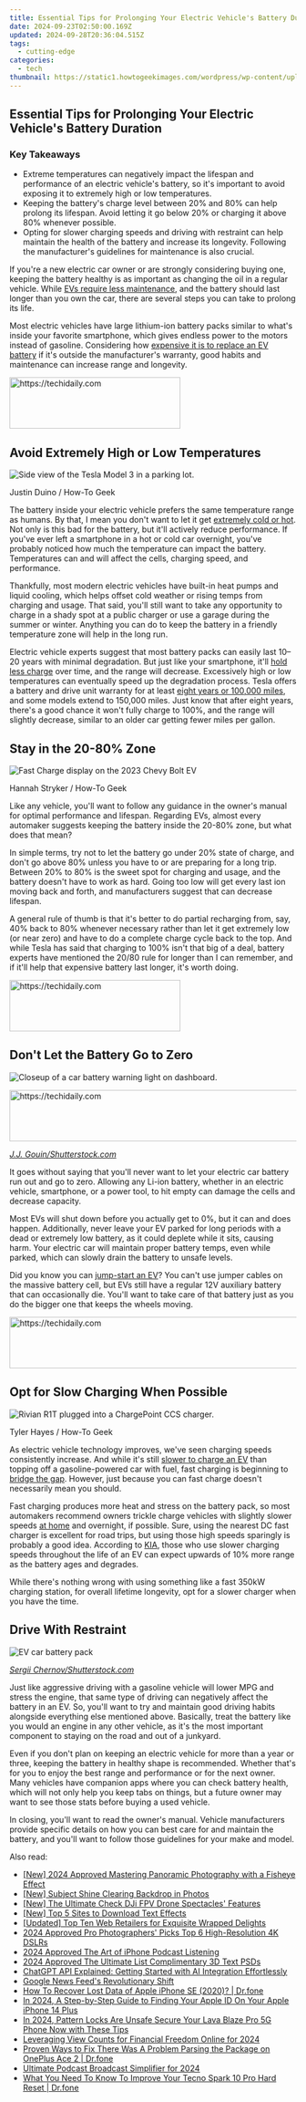 ```yaml
---
title: Essential Tips for Prolonging Your Electric Vehicle's Battery Duration
date: 2024-09-23T02:50:00.169Z
updated: 2024-09-28T20:36:04.515Z
tags:
  - cutting-edge
categories:
  - tech
thumbnail: https://static1.howtogeekimages.com/wordpress/wp-content/uploads/2023/08/electrify-america-chevy-bolt-ev.jpg
---
```


## Essential Tips for Prolonging Your Electric Vehicle's Battery Duration

### Key Takeaways

* Extreme temperatures can negatively impact the lifespan and performance of an electric vehicle's battery, so it's important to avoid exposing it to extremely high or low temperatures.
* Keeping the battery's charge level between 20% and 80% can help prolong its lifespan. Avoid letting it go below 20% or charging it above 80% whenever possible.
* Opting for slower charging speeds and driving with restraint can help maintain the health of the battery and increase its longevity. Following the manufacturer's guidelines for maintenance is also crucial.

 If you're a new electric car owner or are strongly considering buying one, keeping the battery healthy is as important as changing the oil in a regular vehicle. While [EVs require less maintenance](https://screen-recording.techidaily.com/in-2024-budget-desktop-encoder-hacks-and-tips/), and the battery should last longer than you own the car, there are several steps you can take to prolong its life.

 Most electric vehicles have large lithium-ion battery packs similar to what's inside your favorite smartphone, which gives endless power to the motors instead of gasoline. Considering how [expensive it is to replace an EV battery](https://phone-solutions.techidaily.com/best-android-data-recovery-retrieve-lost-pictures-from-oppo-reno-11f-5g-by-fonelab-android-recover-pictures/) if it's outside the manufacturer's warranty, good habits and maintenance can increase range and longevity.

<!-- affiliate ads begin -->
<a href="https://aligracehair.sjv.io/c/5597632/1938693/19272" target="_top" id="1938693">
  <img src="//a.impactradius-go.com/display-ad/19272-1938693" border="0" alt="https://techidaily.com" width="300" height="90"/>
</a>
<img height="0" width="0" src="https://aligracehair.sjv.io/i/5597632/1938693/19272" style="position:absolute;visibility:hidden;" border="0" />
<!-- affiliate ads end -->

##  Avoid Extremely High or Low Temperatures

![Side view of the Tesla Model 3 in a parking lot.](https://static1.howtogeekimages.com/wordpress/wp-content/uploads/2023/08/tesla-model-3-side-view.jpg) 

Justin Duino / How-To Geek

 The battery inside your electric vehicle prefers the same temperature range as humans. By that, I mean you don't want to let it get [extremely cold or hot](https://some-techniques.techidaily.com/new-how-to-use-luts-in-premiere-pro/). Not only is this bad for the battery, but it'll actively reduce performance. If you've ever left a smartphone in a hot or cold car overnight, you've probably noticed how much the temperature can impact the battery. Temperatures can and will affect the cells, charging speed, and performance.

 Thankfully, most modern electric vehicles have built-in heat pumps and liquid cooling, which helps offset cold weather or rising temps from charging and usage. That said, you'll still want to take any opportunity to charge in a shady spot at a public charger or use a garage during the summer or winter. Anything you can do to keep the battery in a friendly temperature zone will help in the long run.

 Electric vehicle experts suggest that most battery packs can easily last 10–20 years with minimal degradation. But just like your smartphone, it'll [hold less charge](https://youtube-web.techidaily.com/ed-in-2024-youtubes-earnings-go-up-with-500-subs/) over time, and the range will decrease. Excessively high or low temperatures can eventually speed up the degradation process. Tesla offers a battery and drive unit warranty for at least [eight years or 100,000 miles](https://www.tesla.com/support/vehicle-warranty), and some models extend to 150,000 miles. Just know that after eight years, there's a good chance it won't fully charge to 100%, and the range will slightly decrease, similar to an older car getting fewer miles per gallon.

##  Stay in the 20-80% Zone

![Fast Charge display on the 2023 Chevy Bolt EV](https://static1.howtogeekimages.com/wordpress/wp-content/uploads/2023/04/674d5066.jpg) 

Hannah Stryker / How-To Geek

 Like any vehicle, you'll want to follow any guidance in the owner's manual for optimal performance and lifespan. Regarding EVs, almost every automaker suggests keeping the battery inside the 20-80% zone, but what does that mean?

 In simple terms, try not to let the battery go under 20% state of charge, and don't go above 80% unless you have to or are preparing for a long trip. Between 20% to 80% is the sweet spot for charging and usage, and the battery doesn't have to work as hard. Going too low will get every last ion moving back and forth, and manufacturers suggest that can decrease lifespan.

 A general rule of thumb is that it's better to do partial recharging from, say, 40% back to 80% whenever necessary rather than let it get extremely low (or near zero) and have to do a complete charge cycle back to the top. And while Tesla has said that charging to 100% isn't that big of a deal, battery experts have mentioned the 20/80 rule for longer than I can remember, and if it'll help that expensive battery last longer, it's worth doing.

<!-- affiliate ads begin -->
<a href="https://aligracehair.sjv.io/c/5597632/1948905/19272" target="_top" id="1948905">
  <img src="//a.impactradius-go.com/display-ad/19272-1948905" border="0" alt="https://techidaily.com" width="300" height="90"/>
</a>
<img height="0" width="0" src="https://aligracehair.sjv.io/i/5597632/1948905/19272" style="position:absolute;visibility:hidden;" border="0" />
<!-- affiliate ads end -->

##  Don't Let the Battery Go to Zero

![Closeup of a car battery warning light on dashboard.](https://static1.howtogeekimages.com/wordpress/wp-content/uploads/2022/08/17d4c7d7.jpg) 

<!-- affiliate ads begin -->
<a href="https://aligracehair.sjv.io/c/5597632/2006919/19272" target="_top" id="2006919">
  <img src="//a.impactradius-go.com/display-ad/19272-2006919" border="0" alt="https://techidaily.com" width="728" height="90"/>
</a>
<img height="0" width="0" src="https://aligracehair.sjv.io/i/5597632/2006919/19272" style="position:absolute;visibility:hidden;" border="0" />
<!-- affiliate ads end -->

_[J.J. Gouin/Shutterstock.com](https://www.shutterstock.com/image-photo/car-battery-warning-light-on-dashboard-2035758833)_

 It goes without saying that you'll never want to let your electric car battery run out and go to zero. Allowing any Li-ion battery, whether in an electric vehicle, smartphone, or a power tool, to hit empty can damage the cells and decrease capacity.

 Most EVs will shut down before you actually get to 0%, but it can and does happen. Additionally, never leave your EV parked for long periods with a dead or extremely low battery, as it could deplete while it sits, causing harm. Your electric car will maintain proper battery temps, even while parked, which can slowly drain the battery to unsafe levels.

 Did you know you can [jump-start an EV](https://some-knowledge.techidaily.com/2024-approved-gopros-deep-sea-capturing-unforgettable-underwater-scenes/)? You can't use jumper cables on the massive battery cell, but EVs still have a regular 12V auxiliary battery that can occasionally die. You'll want to take care of that battery just as you do the bigger one that keeps the wheels moving.

<!-- affiliate ads begin -->
<a href="https://imp.i357552.net/c/5597632/863035/11832" target="_top" id="863035">
  <img src="//a.impactradius-go.com/display-ad/11832-863035" border="0" alt="https://techidaily.com" width="728" height="90"/>
</a>
<img height="0" width="0" src="https://imp.i357552.net/i/5597632/863035/11832" style="position:absolute;visibility:hidden;" border="0" />
<!-- affiliate ads end -->

##  Opt for Slow Charging When Possible

![Rivian R1T plugged into a ChargePoint CCS charger.](https://static1.howtogeekimages.com/wordpress/wp-content/uploads/2023/08/52766636975_33e3991188_o.jpg) 

Tyler Hayes / How-To Geek

 As electric vehicle technology improves, we've seen charging speeds consistently increase. And while it's still [slower to charge an EV](https://video-screen-grab.techidaily.com/updated-unparalleled-free-console-reproduction-software-for-2024/) than topping off a gasoline-powered car with fuel, fast charging is beginning to [bridge the gap](https://howto.techidaily.com/fix-cant-take-screenshot-due-to-security-policy-on-xiaomi-civi-3-disney-100th-anniversary-edition-drfone-by-drfone-fix-android-problems-fix-android-problems/). However, just because you can fast charge doesn't necessarily mean you should.

 Fast charging produces more heat and stress on the battery pack, so most automakers recommend owners trickle charge vehicles with slightly slower speeds [at home](https://tech-recovery.techidaily.com/most-enjoyable-kid-approved-movies-available-on-netflix/) and overnight, if possible. Sure, using the nearest DC fast charger is excellent for road trips, but using those high speeds sparingly is probably a good idea. According to [KIA](https://www.kia.com/dm/discover-kia/ask/how-to-extend-ev-battery-life.html?), those who use slower charging speeds throughout the life of an EV can expect upwards of 10% more range as the battery ages and degrades.

 While there's nothing wrong with using something like a fast 350kW charging station, for overall lifetime longevity, opt for a slower charger when you have the time.

##  Drive With Restraint

![EV car battery pack](https://static1.howtogeekimages.com/wordpress/wp-content/uploads/2022/04/3c6fd70e.jpg) 

_[Sergii Chernov/Shutterstock.com](https://www.shutterstock.com/image-photo/ev-car-battery-pack-electric-lithium-1297860037)_

 Just like aggressive driving with a gasoline vehicle will lower MPG and stress the engine, that same type of driving can negatively affect the battery in an EV. So, you'll want to try and maintain good driving habits alongside everything else mentioned above. Basically, treat the battery like you would an engine in any other vehicle, as it's the most important component to staying on the road and out of a junkyard.

 Even if you don't plan on keeping an electric vehicle for more than a year or three, keeping the battery in healthy shape is recommended. Whether that's for you to enjoy the best range and performance or for the next owner. Many vehicles have companion apps where you can check battery health, which will not only help you keep tabs on things, but a future owner may want to see those stats before buying a used vehicle.

 In closing, you'll want to read the owner's manual. Vehicle manufacturers provide specific details on how you can best care for and maintain the battery, and you'll want to follow those guidelines for your make and model.

<ins class="adsbygoogle"
     style="display:block"
     data-ad-format="autorelaxed"
     data-ad-client="ca-pub-7571918770474297"
     data-ad-slot="1223367746"></ins>

<ins class="adsbygoogle"
     style="display:block"
     data-ad-client="ca-pub-7571918770474297"
     data-ad-slot="8358498916"
     data-ad-format="auto"
     data-full-width-responsive="true"></ins>

<span class="atpl-alsoreadstyle">Also read:</span>
<div><ul>
<li><a href="https://article-files.techidaily.com/new-2024-approved-mastering-panoramic-photography-with-a-fisheye-effect/"><u>[New] 2024 Approved Mastering Panoramic Photography with a Fisheye Effect</u></a></li>
<li><a href="https://some-skills.techidaily.com/new-subject-shine-clearing-backdrop-in-photos/"><u>[New] Subject Shine Clearing Backdrop in Photos</u></a></li>
<li><a href="https://some-skills.techidaily.com/new-the-ultimate-check-dji-fpv-drone-spectacles-features/"><u>[New] The Ultimate Check DJi FPV Drone Spectacles' Features</u></a></li>
<li><a href="https://some-skills.techidaily.com/new-top-5-sites-to-download-text-effects/"><u>[New] Top 5 Sites to Download Text Effects</u></a></li>
<li><a href="https://some-skills.techidaily.com/updated-top-ten-web-retailers-for-exquisite-wrapped-delights/"><u>[Updated] Top Ten Web Retailers for Exquisite Wrapped Delights</u></a></li>
<li><a href="https://some-skills.techidaily.com/2024-approved-pro-photographers-picks-top-6-high-resolution-4k-dslrs/"><u>2024 Approved Pro Photographers' Picks Top 6 High-Resolution 4K DSLRs</u></a></li>
<li><a href="https://some-skills.techidaily.com/2024-approved-the-art-of-iphone-podcast-listening/"><u>2024 Approved The Art of iPhone Podcast Listening</u></a></li>
<li><a href="https://some-skills.techidaily.com/2024-approved-the-ultimate-list-complimentary-3d-text-psds/"><u>2024 Approved The Ultimate List Complimentary 3D Text PSDs</u></a></li>
<li><a href="https://tech-revival.techidaily.com/chatgpt-api-explained-getting-started-with-ai-integration-effortlessly/"><u>ChatGPT API Explained: Getting Started with AI Integration Effortlessly</u></a></li>
<li><a href="https://tech-revival.techidaily.com/google-news-feeds-revolutionary-shift/"><u>Google News Feed's Revolutionary Shift</u></a></li>
<li><a href="https://techidaily.com/how-to-recover-lost-data-of-apple-iphone-se-2020-drfone-by-drfone-ios-data-recovery-ios-data-recovery/"><u>How To Recover Lost Data of Apple iPhone SE (2020)? | Dr.fone</u></a></li>
<li><a href="https://apple-account.techidaily.com/in-2024-a-step-by-step-guide-to-finding-your-apple-id-on-your-apple-iphone-14-plus-by-drfone-ios/"><u>In 2024, A Step-by-Step Guide to Finding Your Apple ID On Your Apple iPhone 14 Plus</u></a></li>
<li><a href="https://android-unlock.techidaily.com/in-2024-pattern-locks-are-unsafe-secure-your-lava-blaze-pro-5g-phone-now-with-these-tips-by-drfone-android/"><u>In 2024, Pattern Locks Are Unsafe Secure Your Lava Blaze Pro 5G Phone Now with These Tips</u></a></li>
<li><a href="https://youtube-help.techidaily.com/leveraging-view-counts-for-financial-freedom-online-for-2024/"><u>Leveraging View Counts for Financial Freedom Online for 2024</u></a></li>
<li><a href="https://fix-guide.techidaily.com/proven-ways-to-fix-there-was-a-problem-parsing-the-package-on-oneplus-ace-2-drfone-by-drfone-fix-android-problems-fix-android-problems/"><u>Proven Ways to Fix There Was A Problem Parsing the Package on OnePlus Ace 2 | Dr.fone</u></a></li>
<li><a href="https://some-skills.techidaily.com/ultimate-podcast-broadcast-simplifier-for-2024/"><u>Ultimate Podcast Broadcast Simplifier for 2024</u></a></li>
<li><a href="https://techidaily.com/what-you-need-to-know-to-improve-your-tecno-spark-10-pro-hard-reset-drfone-by-drfone-reset-android-reset-android/"><u>What You Need To Know To Improve Your Tecno Spark 10 Pro Hard Reset | Dr.fone</u></a></li>
</ul></div>


